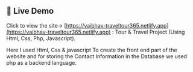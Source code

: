 ## 🚀 Live Demo
Click to view the site->  [https://vaibhav-traveltour365.netlify.app](https://vaibhav-traveltour365.netlify.app) : Tour & Travel Project (Using Html, Css, Php, Javascript).


Here I used Html, Css & javascript To create the front end part of the website and for storing the Contact Information in the Database we used php as a backend language.

